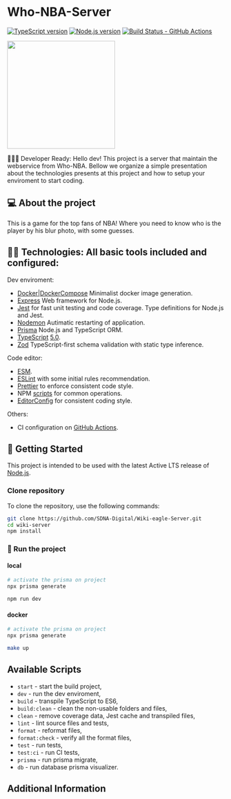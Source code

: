 # Who-NBA-Server

[![TypeScript version][ts-badge]][typescript-5-0]
[![Node.js version][nodejs-badge]][nodejs]
[![Build Status - GitHub Actions][gha-badge]][gha-ci]

<img src="https://github.com/SDNA-Digital/Wiki-eagle-Server/blob/main/docs/img/jokic.gif" width="250" height="250"/>


👩🏻‍💻 Developer Ready: Hello dev! This project is a server that maintain the webservice from Who-NBA. Bellow we organize a simple presentation about the technologies presents at this project and how to setup your enviroment to start coding.

## 💻 About the project
This is a game for the top fans of NBA! Where you need to know who is the player by his blur photo, with some guesses.

## 🏃🏽 Technologies: All basic tools included and configured:

Dev enviroment:
- [Docker|DockerCompose](https://www.docker.com) Minimalist docker image generation.
- [Express](https://expressjs.com) Web framework for Node.js.
- [Jest][jest] for fast unit testing and code coverage. Type definitions for Node.js and Jest.
- [Nodemon](https://nodemon.io) Autimatic restarting of application.
- [Prisma](https://www.prisma.io) Node.js and TypeScript ORM.
- [TypeScript][typescript] [5.0][typescript-5-0].
- [Zod](https://zod.dev) TypeScript-first schema validation with static type inference.

Code editor:
- [ESM][esm].
- [ESLint][eslint] with some initial rules recommendation.
- [Prettier][prettier] to enforce consistent code style.
- NPM [scripts](#available-scripts) for common operations.
- [EditorConfig][editorconfig] for consistent coding style.

Others:
- CI configuration on [GitHub Actions][gh-actions].

## 🚀 Getting Started

This project is intended to be used with the latest Active LTS release of [Node.js][nodejs].

### Clone repository

To clone the repository, use the following commands:

```sh
git clone https://github.com/SDNA-Digital/Wiki-eagle-Server.git
cd wiki-server
npm install
```

### 🎲 Run the project

#### local

```sh
# activate the prisma on project
npx prisma generate

npm run dev
```
#### docker

```sh
# activate the prisma on project
npx prisma generate

make up
```


## Available Scripts

- `start` - start the build project,
- `dev` - run the dev enviroment,
- `build` - transpile TypeScript to ES6,
- `build:clean` - clean the non-usable folders and files,
- `clean` - remove coverage data, Jest cache and transpiled files,
- `lint` - lint source files and tests,
- `format` - reformat files,
- `format:check` - verify all the format files,
- `test` - run tests,
- `test:ci` - run CI tests,
- `prisma` - run prisma migrate,
- `db` - run database prisma visualizer.

## Additional Information


[ts-badge]: https://img.shields.io/badge/TypeScript-5.0-blue.svg
[nodejs-badge]: https://img.shields.io/badge/Node.js->=%2018.12-blue.svg
[nodejs]: https://nodejs.org/dist/latest-v18.x/docs/api/
[gha-badge]: https://github.com/jsynowiec/node-typescript-boilerplate/actions/workflows/nodejs.yml/badge.svg
[gha-ci]: https://github.com/jsynowiec/node-typescript-boilerplate/actions/workflows/nodejs.yml
[typescript]: https://www.typescriptlang.org/
[typescript-5-0]: https://devblogs.microsoft.com/typescript/announcing-typescript-5-0/
[license-badge]: https://img.shields.io/badge/license-APLv2-blue.svg
[license]: https://github.com/jsynowiec/node-typescript-boilerplate/blob/main/LICENSE
[sponsor-badge]: https://img.shields.io/badge/♥-Sponsor-fc0fb5.svg
[sponsor]: https://github.com/sponsors/jsynowiec
[jest]: https://facebook.github.io/jest/
[eslint]: https://github.com/eslint/eslint
[wiki-js-tests]: https://github.com/jsynowiec/node-typescript-boilerplate/wiki/Unit-tests-in-plain-JavaScript
[prettier]: https://prettier.io
[gh-actions]: https://github.com/features/actions
[repo-template-action]: https://github.com/jsynowiec/node-typescript-boilerplate/generate
[esm]: https://developer.mozilla.org/en-US/docs/Web/JavaScript/Guide/Modules
[sindresorhus-esm]: https://gist.github.com/sindresorhus/a39789f98801d908bbc7ff3ecc99d99c
[nodejs-esm]: https://nodejs.org/docs/latest-v16.x/api/esm.html
[ts47-esm]: https://devblogs.microsoft.com/typescript/announcing-typescript-5-0/#esm-nodejs
[editorconfig]: https://editorconfig.org
